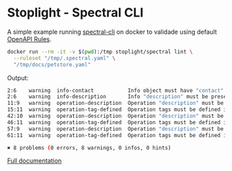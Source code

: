 # Stoplight - Spectral CLI

A simple example running
[spectral-cli](https://github.com/stoplightio/spectral)
on docker to validade using default
[OpenAPI Rules](https://meta.stoplight.io/docs/spectral/4dec24461f3af-open-api-rules).

```bash
docker run --rm -it -v $(pwd):/tmp stoplight/spectral lint \
  --ruleset "/tmp/.spectral.yaml" \
  "/tmp/docs/petstore.yaml"
```

Output:

```bash
2:6    warning  info-contact           Info object must have "contact" object.
2:6    warning  info-description       Info "description" must be present and non-empty string.
11:9   warning  operation-description  Operation "description" must be present and non-empty string.
15:11  warning  operation-tag-defined  Operation tags must be defined in global tags.
42:10  warning  operation-description  Operation "description" must be present and non-empty string.
46:11  warning  operation-tag-defined  Operation tags must be defined in global tags.
57:9   warning  operation-description  Operation "description" must be present and non-empty string.
61:11  warning  operation-tag-defined  Operation tags must be defined in global tags.

✖ 8 problems (0 errors, 8 warnings, 0 infos, 0 hints)
```

[Full documentation](https://meta.stoplight.io/docs/spectral)
